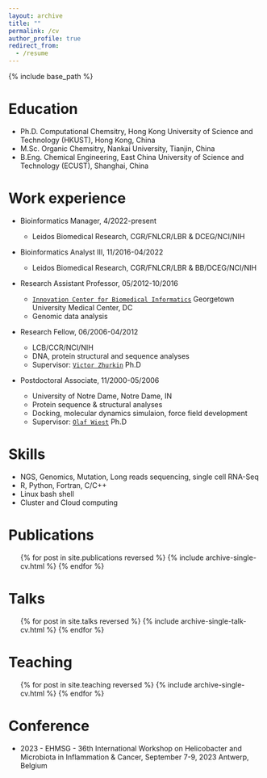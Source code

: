 ```yaml
---
layout: archive
title: ""
permalink: /cv
author_profile: true
redirect_from:
  - /resume
---
```


{% include base_path %}

Education
======
* Ph.D.  Computational Chemsitry, Hong Kong University of Science and Technology (HKUST), Hong Kong, China
* M.Sc.  Organic Chemsitry, Nankai University, Tianjin, China
* B.Eng. Chemical Engineering, East China University of Science and Technology (ECUST), Shanghai, China

Work experience
======
* Bioinformatics Manager, 4/2022-present
  * Leidos Biomedical Research, CGR/FNLCR/LBR & DCEG/NCI/NIH

* Bioinformatics Analyst III, 11/2016-04/2022
  * Leidos Biomedical Research, CGR/FNLCR/LBR & BB/DCEG/NCI/NIH

* Research Assistant Professor, 05/2012-10/2016
  * [`Innovation Center for Biomedical Informatics`](https://icbi.georgetown.edu/wang/) Georgetown University Medical Center, DC
  * Genomic data analysis

* Research Fellow, 06/2006-04/2012
  * LCB/CCR/NCI/NIH
  * DNA, protein structural and sequence analyses
  * Supervisor: [`Victor Zhurkin`](https://ccr.cancer.gov/staff-directory/victor-b-zhurkin/) Ph.D

* Postdoctoral Associate, 11/2000-05/2006
  * University of Notre Dame, Notre Dame, IN
  * Protein sequence & structural analyses
  * Docking, molecular dynamics simulaion, force field development
  * Supervisor: [`Olaf Wiest`](https://chemistry.nd.edu/people/olaf-wiest/) Ph.D
  
Skills
======
* NGS, Genomics, Mutation, Long reads sequencing, single cell RNA-Seq
* R, Python, Fortran, C/C++
* Linux bash shell
* Cluster and Cloud computing

Publications
======
  <ul>{% for post in site.publications reversed %}
    {% include archive-single-cv.html %}
  {% endfor %}</ul>
  
Talks
======
  <ul>{% for post in site.talks reversed %}
    {% include archive-single-talk-cv.html %}
  {% endfor %}</ul>
  
Teaching
======
  <ul>{% for post in site.teaching reversed %}
    {% include archive-single-cv.html %}
  {% endfor %}</ul>
  
Conference
======
* 2023 - EHMSG - 36th International Workshop on Helicobacter and Microbiota in Inflammation & Cancer, September 7-9, 2023 Antwerp, Belgium
